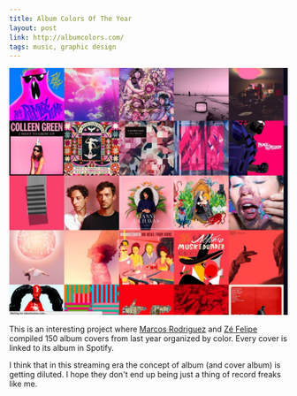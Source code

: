 ```yaml
---
title: Album Colors Of The Year
layout: post
link: http://albumcolors.com/
tags: music, graphic design
---
```

![album colors](/assets/images/albumcolors.jpg)

This is an interesting project where [Marcos Rodriguez](http://marco.la/) and [Zé Felipe](http://zefelipe.com/) compiled 150 album covers from last year organized by color. Every cover is linked to its album in Spotify.

I think that in this streaming era the concept of album (and cover album) is getting diluted. I hope they don't end up being just a thing of record freaks like me.